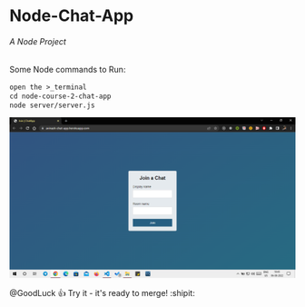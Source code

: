 # Node-Chat-App
###### A Node Project

Some Node commands to Run:
```
open the >_terminal
cd node-course-2-chat-app
node server/server.js

```

![Screenshot](1st.png)



@GoodLuck :+1: Try it - it's ready to merge! :shipit:
